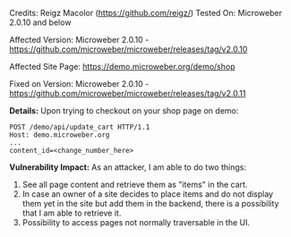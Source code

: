 Credits: Reigz Macolor (https://github.com/reigz/)
Tested On: Microweber 2.0.10 and below

Affected Version: Microweber 2.0.10 - https://github.com/microweber/microweber/releases/tag/v2.0.10

Affected Site Page: https://demo.microweber.org/demo/shop

Fixed on Version: Microweber 2.0.10 - https://github.com/microweber/microweber/releases/tag/v2.0.11


**Details:**
Upon trying to checkout on your shop page on demo:

~~~http
POST /demo/api/update_cart HTTP/1.1
Host: demo.microweber.org
...
content_id=<change_number_here>
~~~

**Vulnerability Impact:**
As an attacker, I am able to do two things:
1. See all page content and retrieve them as "items" in the cart.
2. In case an owner of a site decides to place items and do not display them yet in the site but add them in the backend, there is a possibility that I am able to retrieve it.
3. Possibility to access pages not normally traversable in the UI.

